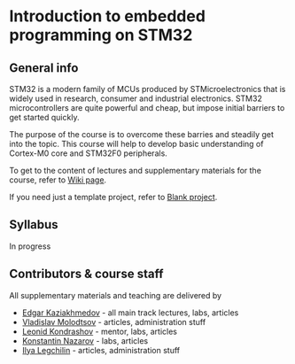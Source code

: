 Introduction to embedded programming on STM32
=============================================

## General info

STM32 is a modern family of MCUs produced by STMicroelectronics that is widely
used in research, consumer and industrial electronics. STM32 microcontrollers
are quite powerful and cheap, but impose initial barriers to get started
quickly.

The purpose of the course is to overcome these barries and steadily get into
the topic. This course will help to develop basic understanding of Cortex-M0
core and STM32F0 peripherals.

To get to the content of lectures and supplementary materials for the course,
refer to [Wiki page](https://github.com/edosedgar/stm32f0_ARM/wiki).

If you need just a template project, refer to
[Blank project](https://github.com/edosedgar/stm32f0_ARM/tree/master/labs/01_blank).

## Syllabus

In progress

## Contributors & course staff

All supplementary materials and teaching are delivered by

* [Edgar Kaziakhmedov](https://vk.com/softed) - all main track lectures, labs, articles
* [Vladislav Molodtsov](https://vk.com/molvlad) - articles, administration stuff
* [Leonid Kondrashov](https://vk.com/leo.kondrashov) - mentor, labs, articles
* [Konstantin Nazarov](https://vk.com/id278911441) - labs, articles
* [Ilya Legchilin](https://vk.com/ilya_leg4ilin) - articles, administration stuff
